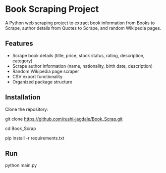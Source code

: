 # Book Scraping Project

A Python web scraping project to extract book information from Books to Scrape, author details from Quotes to Scrape, and random Wikipedia pages.

## Features

- Scrape book details (title, price, stock status, rating, description, category)
- Scrape author information (name, nationality, birth date, description)
- Random Wikipedia page scraper
- CSV export functionality
- Organized package structure

## Installation

 Clone the repository:

git clone https://github.com/rushi-jagdale/Book_Scrap.git


cd Book_Scrap


pip install -r requirements.txt

## Run

python main.py
